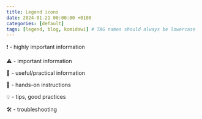 ```yaml
---
title: Legend icons
date: 2024-01-21 00:00:00 +0100
categories: [default]
tags: [legend, blog, komidawi] # TAG names should always be lowercase
---
```


❗ - highly important information

⚠️ - important information

📝 - useful/practical information

🔨 - hands-on instructions

💡 - tips, good practices

🛠️ - troubleshooting

<!-- 💠✔️💭💬🗨️✏️📝📋📌✂️📐🚩🧹🧷👁️‍🗨️ -->
